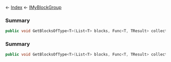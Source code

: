 ← [Index](Api-Index) ← [IMyBlockGroup](Sandbox.ModAPI.Ingame.IMyBlockGroup)

### Summary

```csharp
public void GetBlocksOfType<T>(List<T> blocks, Func<T, TResult> collect)
```

### Summary

```csharp
public void GetBlocksOfType<T>(List<T> blocks, Func<T, TResult> collect)
```

